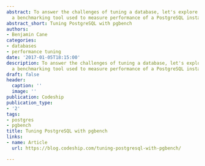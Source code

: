 ```yaml
---
abstract: To answer the challenges of tuning a database, let's explore `pgbench`,
  a benchmarking tool used to measure performance of a PostgreSQL instance.
abstract_short: Tuning PostgreSQL with pgbench
authors:
- Benjamin Cane
categories:
- databases
- performance tuning
date: '2017-01-05T18:15:00'
description: To answer the challenges of tuning a database, let's explore `pgbench`,
  a benchmarking tool used to measure performance of a PostgreSQL instance.
draft: false
header:
  caption: ''
  image: ''
publication: Codeship
publication_type:
- '2'
tags:
- postgres
- pgbench
title: Tuning PostgreSQL with pgbench
links:
- name: Article
  url: https://blog.codeship.com/tuning-postgresql-with-pgbench/

---
```

